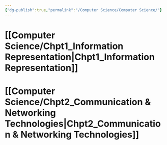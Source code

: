 ```yaml
---
{"dg-publish":true,"permalink":"/Computer Science/Computer Science/"}
---
```



# [[Computer Science/Chpt1_Information Representation\|Chpt1_Information Representation]]
  
# [[Computer Science/Chpt2_Communication & Networking Technologies\|Chpt2_Communication & Networking Technologies]]

